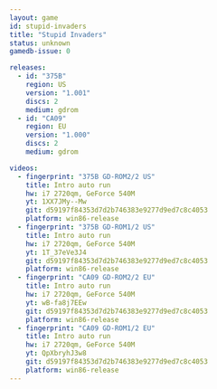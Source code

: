 ```yaml
---
layout: game
id: stupid-invaders
title: "Stupid Invaders"
status: unknown
gamedb-issue: 0

releases:
  - id: "375B"
    region: US
    version: "1.001"
    discs: 2
    medium: gdrom
  - id: "CA09"
    region: EU
    version: "1.000"
    discs: 2
    medium: gdrom

videos:
  - fingerprint: "375B GD-ROM2/2 US"
    title: Intro auto run
    hw: i7 2720qm, GeForce 540M
    yt: 1XX7JMy--Mw
    git: d59197f84353d7d2b746383e9277d9ed7c8c4053
    platform: win86-release
  - fingerprint: "375B GD-ROM1/2 US"
    title: Intro auto run
    hw: i7 2720qm, GeForce 540M
    yt: 1T_37eVe3J4
    git: d59197f84353d7d2b746383e9277d9ed7c8c4053
    platform: win86-release
  - fingerprint: "CA09 GD-ROM2/2 EU"
    title: Intro auto run
    hw: i7 2720qm, GeForce 540M
    yt: wB-fa8j7EEw
    git: d59197f84353d7d2b746383e9277d9ed7c8c4053
    platform: win86-release
  - fingerprint: "CA09 GD-ROM1/2 EU"
    title: Intro auto run
    hw: i7 2720qm, GeForce 540M
    yt: QpXbryhJ3w8
    git: d59197f84353d7d2b746383e9277d9ed7c8c4053
    platform: win86-release
---
```

